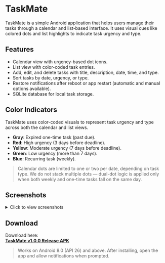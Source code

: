 # TaskMate
TaskMate is a simple Android application that helps users manage their tasks through a calendar and list-based interface. It uses visual cues like colored dots and list highlights to indicate task urgency and type.

## Features
- Calendar view with urgency-based dot icons.
- List view with color-coded task entries.
- Add, edit, and delete tasks with title, description, date, time, and type.
- Sort tasks by date, urgency, or type.
- Restore notifications after reboot or app restart (automatic and manual options available).
- SQLite database for local task storage.

## Color Indicators
TaskMate uses color-coded visuals to represent task urgency and type across both the calendar and list views.
- **Gray**: Expired one-time task (past due).
- **Red**: High urgency (3 days before deadline).
- **Yellow**: Moderate urgency (7 days before deadline).
- **Green**: Low urgency (more than 7 days).
- **Blue**: Recurring task (weekly).
> Calendar dots are limited to one or two per date, depending on task type. We do not stack multiple dots — dual-dot logic is applied only when both weekly and one-time tasks fall on the same day.

## Screenshots
<details>
  <summary>Click to view screenshots</summary>
  ![](screenshots/01_list_view.jpg)
  ![](screenshots/02_sort_options.jpg)
  ![](screenshots/03_top_nav_options.jpg)
  ![](screenshots/04_new_task.jpg)
  ![](screenshots/05_edit_task.jpg)
  ![](screenshots/06_notification.jpg)
  ![](screenshots/07_calendar_view.jpg)
  ![](screenshots/08_calendar_view_2.jpg)
</details>

## Download
Download here:  
**[TaskMate v1.0.0 Release APK](app/release/TaskMate_v1.0.0_release.apk)**  
> Works on Android 8.0 (API 26) and above. After installing, open the app and allow notifications when prompted.
